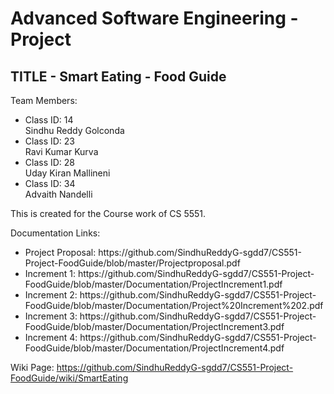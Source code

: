 # Advanced Software Engineering - Project

<h2> TITLE - Smart Eating - Food Guide</h2>

Team Members:

<ul>
<li>Class ID: 14 <br/> Sindhu Reddy Golconda </li>
<li>Class ID: 23 <br/> Ravi Kumar Kurva </li>
<li>Class ID: 28 <br/> Uday Kiran Mallineni </li>
<li>Class ID: 34 <br/> Advaith Nandelli </li>
</ul>

This is created for the Course work of CS 5551.

Documentation Links:

<ul>
<li>Project Proposal: https://github.com/SindhuReddyG-sgdd7/CS551-Project-FoodGuide/blob/master/Projectproposal.pdf</li>
<li>Increment 1: https://github.com/SindhuReddyG-sgdd7/CS551-Project-FoodGuide/blob/master/Documentation/ProjectIncrement1.pdf</li>
<li>Increment 2: https://github.com/SindhuReddyG-sgdd7/CS551-Project-FoodGuide/blob/master/Documentation/Project%20Increment%202.pdf</li>
<li>Increment 3: https://github.com/SindhuReddyG-sgdd7/CS551-Project-FoodGuide/blob/master/Documentation/ProjectIncrement3.pdf</li>
<li>Increment 4: https://github.com/SindhuReddyG-sgdd7/CS551-Project-FoodGuide/blob/master/Documentation/ProjectIncrement4.pdf</li>
</ul>

Wiki Page: https://github.com/SindhuReddyG-sgdd7/CS551-Project-FoodGuide/wiki/SmartEating
